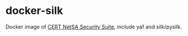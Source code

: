 # docker-silk
Docker image of [CERT NetSA Security Suite](http://tools.netsa.cert.org/index.html),  include yaf and silk/pysilk.
